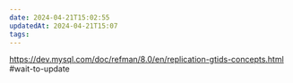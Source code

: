 ```yaml
---
date: 2024-04-21T15:02:55
updatedAt: 2024-04-21T15:07
tags: 
---
```

https://dev.mysql.com/doc/refman/8.0/en/replication-gtids-concepts.html
#wait-to-update 
